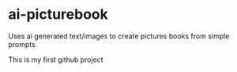 # ai-picturebook
Uses ai generated text/images to create pictures books from simple prompts

This is my first github project
